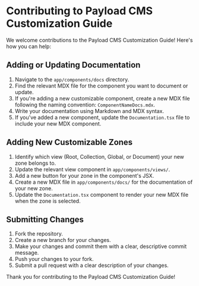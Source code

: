 # Contributing to Payload CMS Customization Guide

We welcome contributions to the Payload CMS Customization Guide! Here's how you can help:

## Adding or Updating Documentation

1. Navigate to the `app/components/docs` directory.
2. Find the relevant MDX file for the component you want to document or update.
3. If you're adding a new customizable component, create a new MDX file following the naming convention: `ComponentNameDocs.mdx`.
4. Write your documentation using Markdown and MDX syntax.
5. If you've added a new component, update the `Documentation.tsx` file to include your new MDX component.

## Adding New Customizable Zones

1. Identify which view (Root, Collection, Global, or Document) your new zone belongs to.
2. Update the relevant view component in `app/components/views/`.
3. Add a new button for your zone in the component's JSX.
4. Create a new MDX file in `app/components/docs/` for the documentation of your new zone.
5. Update the `Documentation.tsx` component to render your new MDX file when the zone is selected.

## Submitting Changes

1. Fork the repository.
2. Create a new branch for your changes.
3. Make your changes and commit them with a clear, descriptive commit message.
4. Push your changes to your fork.
5. Submit a pull request with a clear description of your changes.

Thank you for contributing to the Payload CMS Customization Guide!
